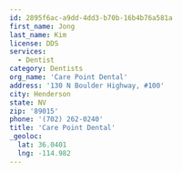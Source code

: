 ```yaml
---
id: 2895f6ac-a9dd-4dd3-b70b-16b4b76a581a
first_name: Jong
last_name: Kim
license: DDS
services:
  - Dentist
category: Dentists
org_name: 'Care Point Dental'
address: '130 N Boulder Highway, #100'
city: Henderson
state: NV
zip: '89015'
phone: '(702) 262-0240'
title: 'Care Point Dental'
_geoloc:
  lat: 36.0401
  lng: -114.982
---
```

